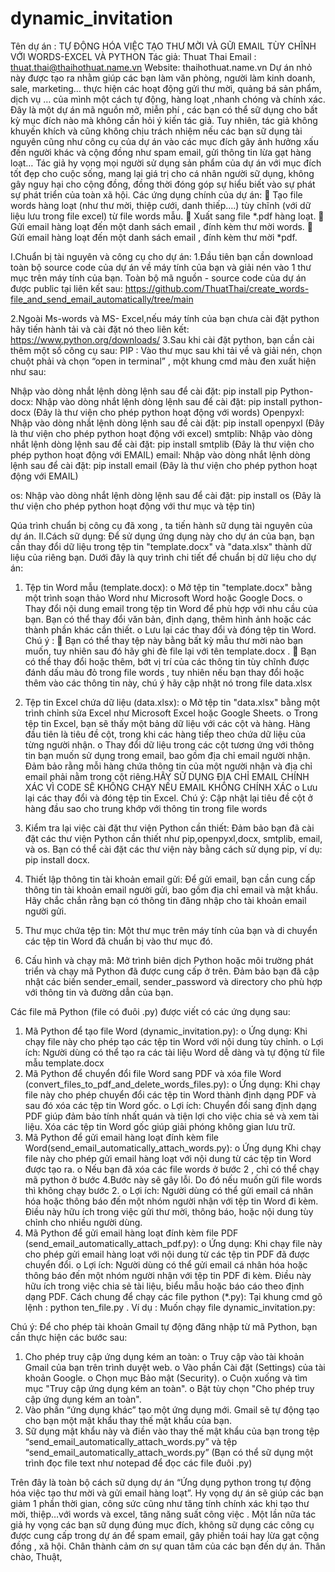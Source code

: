 # dynamic_invitation

 

Tên dự án : TỰ ĐỘNG HÓA VIỆC TẠO THƯ MỜI VÀ GỮI EMAIL TÙY CHĨNH  VỚI WORDS-EXCEL VÀ PYTHON
Tác giả: Thuat Thai
Email : thuat.thai@thaihothuat.name.vn
Website: thaihothuat.name.vn
Dự án nhỏ này được tạo ra nhằm giúp các bạn làm văn phòng, người làm kinh doanh, sale, marketing… thực hiện các hoạt động gửi thư mời, quảng bá sản phẩm, dịch vụ … của mình một cách tự động, hàng loạt ,nhanh chóng và chính xác. Đây là một dự án mã nguồn mở, miễn phí , các bạn có thể sữ dụng cho bất kỳ mục đích nào mà không cần hỏi ý kiến tác giả.
Tuy nhiên, tác giả không khuyến khích và cũng không chịu trách nhiệm nếu các bạn sữ dụng tài nguyên cũng như công cụ của dự án vào các mục đích gây ảnh hưởng xấu đến người khác và cộng đồng như spam email, gửi thông tin lừa gạt hàng loạt…
Tác giả hy vọng mọi người sử dụng sản phẩm của dự án với mục đích tốt đẹp cho cuộc sống, mang lại giá trị cho cá nhân người sữ dụng, không gây nguy hại cho cộng đồng, đồng thời đóng góp sự hiểu biết vào sự phát sự phát triển của toàn xã hội.
Các ứng dụng chính của dự án:
	Tạo file words hàng loạt (như thư mời, thiệp cưới, danh thiếp….) tùy chĩnh  (với dữ liệu lưu trong file excel) từ file words  mẫu.
	Xuất sang file *.pdf  hàng loạt.
	Gửi email hàng loạt đến một danh sách email , đính kèm thư mời words.
	Gửi email hàng loạt đến một danh sách email , đính kèm thư mời *pdf.

I.Chuẩn bị tài nguyên và công cụ cho dự án:
1.Đầu tiên bạn cần download toàn bộ source code của dự án về máy tính của bạn và giải nén vào 1 thư mục trên máy tính của bạn.
Toàn bộ  mã nguồn - source code của dự án được public tại liên kết sau:
https://github.com/ThuatThai/create_words-file_and_send_email_automatically/tree/main
 

2.Ngoài Ms-words và MS- Excel,nếu máy tính của bạn chưa cài đặt python hãy tiến hành tải và cài đặt nó theo liên kết:
https://www.python.org/downloads/
3.Sau khi cài đặt python, bạn cần cài thêm một số công cụ sau:
PIP :  Vào thư mục sau khi tải về và giải nén, chọn chuột phải và chọn “open in terminal” , một khung cmd màu đen xuất hiện như sau:
 
Nhập vào dòng nhắt lệnh dòng lệnh sau để cài đặt: pip install pip
Python-docx: Nhập vào dòng nhắt lệnh dòng lệnh sau để cài đặt: pip install python-docx
(Đây là thư viện cho phép python hoạt động với words)
Openpyxl: Nhập vào dòng nhắt lệnh dòng lệnh sau để cài đặt: pip install openpyxl
(Đây là thư viện cho phép python hoạt động với excel)
smtplib: Nhập vào dòng nhắt lệnh dòng lệnh sau để cài đặt: pip install smtplib
(Đây là thư viện cho phép python hoạt động với EMAIL)
email: Nhập vào dòng nhắt lệnh dòng lệnh sau để cài đặt: pip install email
(Đây là thư viện cho phép python hoạt động với EMAIL)

os: Nhập vào dòng nhắt lệnh dòng lệnh sau để cài đặt: pip install os
(Đây là thư viện cho phép python hoạt động với thư mục và tệp tin)

Qúa trình chuẩn bị công cụ đã xong , ta tiến hành sữ dụng tài nguyên của dự án.
II.Cách sữ dụng:
Để sử dụng ứng dụng này cho dự án của bạn, bạn cần thay đổi dữ liệu trong tệp tin "template.docx" và "data.xlsx" thành dữ liệu của riêng bạn. Dưới đây là quy trình chi tiết để chuẩn bị dữ liệu cho dự án:
1.	Tệp tin Word mẫu (template.docx):
o	Mở tệp tin "template.docx" bằng một trình soạn thảo Word như Microsoft Word hoặc Google Docs.
o	Thay đổi nội dung email trong tệp tin Word để phù hợp với nhu cầu của bạn. Bạn có thể thay đổi văn bản, định dạng, thêm hình ảnh hoặc các thành phần khác cần thiết.
o	Lưu lại các thay đổi và đóng tệp tin Word.
Chú ý : 
	Bạn có thể thay tệp này bằng bất kỳ mẫu thư mời nào bạn muốn, tuy nhiên sau đó hãy ghi đè file lại với tên template.docx .
	Bạn có thể thay đổi hoặc thêm, bớt vị trí của các thông tin tùy chĩnh được đánh dấu màu đỏ trong file words , tuy nhiên nếu bạn thay đổi hoặc thêm vào các thông tin này, chú ý hãy cập nhật nó trong file data.xlsx

2.	Tệp tin Excel chứa dữ liệu (data.xlsx):
o	Mở tệp tin "data.xlsx" bằng một trình chỉnh sửa Excel như Microsoft Excel hoặc Google Sheets.
o	Trong tệp tin Excel, bạn sẽ thấy một bảng dữ liệu với các cột và hàng. Hàng đầu tiên  là tiêu đề cột, trong khi các hàng tiếp theo chứa dữ liệu của từng người nhận.
o	Thay đổi dữ liệu trong các cột tương ứng với thông tin bạn muốn sử dụng trong email, bao gồm địa chỉ email người nhận. Đảm bảo rằng mỗi hàng chứa thông tin của một người nhận và địa chỉ email phải nằm trong cột riêng.HÃY SỮ DỤNG ĐỊA CHỈ EMAIL CHÍNH XÁC VÌ CODE SẼ KHÔNG CHẠY NẾU EMAIL KHÔNG CHÍNH XÁC
o	Lưu lại các thay đổi và đóng tệp tin Excel.
Chú ý: Cập nhật lại tiêu đề cột ở hàng đầu sao cho trung khớp với thông tin trong file words
 
3.	 Kiểm tra lại việc cài đặt thư viện Python cần thiết: Đảm bảo bạn đã cài đặt các thư viện Python cần thiết như pip,openpyxl,docx, smtplib, email, và os. Bạn có thể cài đặt các thư viện này bằng cách sử dụng pip, ví dụ: pip install docx.

4.	Thiết lập thông tin tài khoản email gửi: Để gửi email, bạn cần cung cấp thông tin tài khoản email người gửi, bao gồm địa chỉ email và mật khẩu. Hãy chắc chắn rằng bạn có thông tin đăng nhập cho tài khoản email người gửi.

5.	 Thư mục chứa tệp tin: Một thư mục trên máy tính của bạn và di chuyển các tệp tin Word đã chuẩn bị vào thư mục đó.

6.	  Cấu hình và chạy mã: Mở trình biên dịch Python hoặc môi trường phát triển và chạy mã Python đã được cung cấp ở trên. Đảm bảo bạn đã cập nhật các biến sender_email, sender_password và directory cho phù hợp với thông tin và đường dẫn của bạn.

Các file mã Python (file có đuôi .py) được viết có các ứng dụng sau:
1.	Mã Python để tạo file Word (dynamic_invitation.py):
o	Ứng dụng: Khi chạy file này cho phép tạo các tệp tin Word với nội dung tùy chỉnh.
o	Lợi ích: Người dùng có thể tạo ra các tài liệu Word dễ dàng và tự động từ file mẫu template.docx
2.	Mã Python để chuyển đổi file Word sang PDF và xóa file Word (convert_files_to_pdf_and_delete_words_files.py):
o	Ứng dụng: Khi chạy file này cho phép chuyển đổi các tệp tin Word thành định dạng PDF và sau đó xóa các tệp tin Word gốc.
o	Lợi ích: Chuyển đổi sang định dạng PDF giúp đảm bảo tính nhất quán và tiện lợi cho việc chia sẻ và xem tài liệu. Xóa các tệp tin Word gốc giúp giải phóng không gian lưu trữ.
3.	Mã Python để gửi email hàng loạt đính kèm file Word(send_email_automatically_attach_words.py):
o	Ứng dụng Khi chạy file này cho phép gửi email hàng loạt với nội dung từ các tệp tin Word được tạo ra.
o	Nếu bạn đã xóa các file words ở bước 2 , chỉ có thể chạy mã python ở bước 4.Bước này sẽ gây lỗi. Do đó nếu muốn gửi file words thì không chạy bước 2.
o	Lợi ích: Người dùng có thể gửi email cá nhân hóa hoặc thông báo đến một nhóm người nhận với tệp tin Word đi kèm. Điều này hữu ích trong việc gửi thư mời, thông báo, hoặc nội dung tùy chỉnh cho nhiều người dùng.
4.	Mã Python để gửi email hàng loạt đính kèm file PDF (send_email_automatically_attach_pdf.py):
o	Ứng dụng: Khi chạy file này cho phép gửi email hàng loạt với nội dung từ các tệp tin PDF đã được chuyển đổi.
o	Lợi ích: Người dùng có thể gửi email cá nhân hóa hoặc thông báo đến một nhóm người nhận với tệp tin PDF đi kèm. Điều này hữu ích trong việc chia sẻ tài liệu, biểu mẫu hoặc báo cáo theo định dạng PDF.
Cách chung để chạy các file python (*.py):
Tại khung cmd gõ lệnh : python ten_file.py .
Ví dụ : Muốn chạy file dynamic_invitation.py:
 
Chú ý: 
Để cho phép tài khoản Gmail tự động đăng nhập từ mã Python, bạn cần thực hiện các bước sau:
1.	Cho phép truy cập ứng dụng kém an toàn:
o	Truy cập vào tài khoản Gmail của bạn trên trình duyệt web.
o	Vào phần Cài đặt (Settings) của tài khoản Google.
o	Chọn mục Bảo mật (Security).
o	Cuộn xuống và tìm mục "Truy cập ứng dụng kém an toàn".
o	Bật tùy chọn "Cho phép truy cập ứng dụng kém an toàn".
2.	Vào phần “ứng dụng khác” tạo một ứng dụng mới. Gmail sẽ tự động tạo cho bạn một mật khẩu thay thế mật khẩu của bạn.
3.	Sữ dụng mật khẩu này và điền vào thay thế mật khẩu của bạn trong tệp “send_email_automatically_attach_words.py” và tệp “send_email_automatically_attach_words.py” 
(Bạn có thể sữ dụng một trình đọc file text như notepad để đọc các file đuôi .py)
 

Trên đây là toàn bộ cách sữ dụng dự án “Ứng dụng python trong tự động hóa việc tạo thư mời và gửi email hàng loạt”.
Hy vọng dự án sẽ giúp các bạn giảm 1 phần thời gian, công sức cũng như tăng tính chính xác khi tạo thư mời, thiệp…với words và excel, tăng năng suất công việc .
Một lần nữa tác giả hy vọng các bạn sữ dụng đúng mục đích, không sữ dụng các công cụ được cung cấp trong dự án để spam email, gây phiền toái hay lừa gạt cộng đồng , xã hội.
Chân thành cảm ơn sự quan tâm của các bạn đến dự án.
Thân chào,
Thuật,
 


